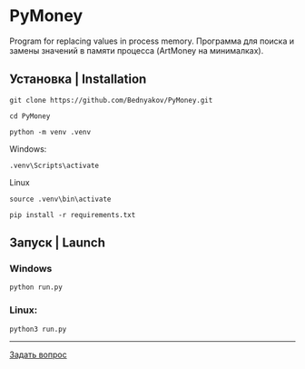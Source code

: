 # PyMoney
Program for replacing values ​​in process memory.
Программа для поиска и замены значений в памяти процесса (ArtMoney на минималках).

## Установка | Installation
```
git clone https://github.com/Bednyakov/PyMoney.git
```

```
cd PyMoney
```

```
python -m venv .venv
```

Windows:
```
.venv\Scripts\activate
```

Linux
```
source .venv\bin\activate
```

```
pip install -r requirements.txt
```

## Запуск | Launch
### Windows
```
python run.py
```
### Linux:
```
python3 run.py
```
_________
[Задать вопрос](https://t.me/itpolice)

